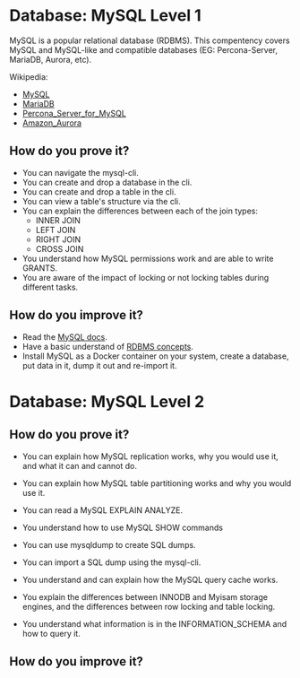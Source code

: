 # Database: MySQL Level 1
MySQL is a popular relational database (RDBMS). This compentency covers MySQL and MySQL-like and compatible databases (EG: Percona-Server, MariaDB, Aurora, etc).

Wikipedia:
- [MySQL](https://en.wikipedia.org/wiki/MySQL)
- [MariaDB](https://en.wikipedia.org/wiki/MariaDB)
- [Percona_Server_for_MySQL](https://en.wikipedia.org/wiki/Percona_Server_for_MySQL)
- [Amazon_Aurora](https://en.wikipedia.org/wiki/Amazon_Aurora)

## How do you prove it?
- You can navigate the mysql-cli.
- You can create and drop a database in the cli.
- You can create and drop a table in the cli.
- You can view a table's structure via the cli.
- You can explain the differences between each of the join types:
    - INNER JOIN
    - LEFT JOIN
    - RIGHT JOIN
    - CROSS JOIN
- You understand how MySQL permissions work and are able to write GRANTS.
- You are aware of the impact of locking or not locking tables during different tasks.

## How do you improve it?
- Read the [MySQL docs](https://dev.mysql.com/doc/refman/8.0/en/).
- Have a basic understand of [RDBMS concepts](https://www.tutorialspoint.com/sql/sql-rdbms-concepts.htm).
- Install MySQL as a Docker container on your system, create a database, put data in it, dump it out and re-import it.

# Database: MySQL Level 2

## How do you prove it?
- You can explain how MySQL replication works, why you would use it, and what it can and cannot do.
- You can explain how MySQL table partitioning works and why you would use it.
- You can read a MySQL EXPLAIN ANALYZE.
- You understand how to use MySQL SHOW commands

- You can use mysqldump to create SQL dumps.
- You can import a SQL dump using the mysql-cli.
- You understand and can explain how the MySQL query cache works.
- You explain the differences between INNODB and Myisam storage engines, and the differences between row locking and table locking.
- You understand what information is in the INFORMATION_SCHEMA and how to query it.

## How do you improve it?
